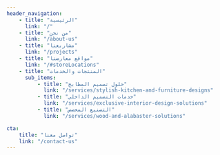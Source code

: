 ```yaml
---
header_navigation:
    - title: "الرئيسية"
      link: "/"
    - title: "من نحن"
      link: "/about-us"
    - title: "مشاريعنا"
      link: "/projects"
    - title: "مواقع معارضنا"
      link: "/#storeLocations"
    - title: "المنتجات والخدمات"
      sub_items:
          - title: "حلول تصميم المطابخ"
            link: "/services/stylish-kitchen-and-furniture-designs"
          - title: "خدمات التصميم الداخلي"
            link: "/services/exclusive-interior-design-solutions"
          - title: "التصنيع المخصص"
            link: "/services/wood-and-alabaster-solutions"

cta:
    title: "تواصل معنا"
    link: "/contact-us"
---
```

